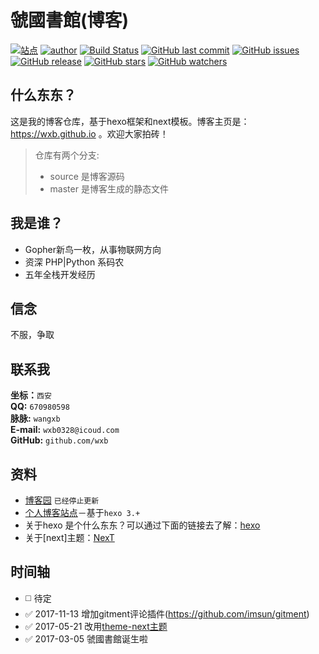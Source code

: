 # 虢國書館(博客)  
[![站点](https://img.shields.io/badge/%E5%8D%9A%E5%AE%A2-%e8%99%a2%e5%9b%bd%e5%b0%81%e5%9c%b0-yellowgreen.svg)](https://wxb.github.io)
[![author](https://img.shields.io/badge/%E4%BD%9C%E8%80%85-%E7%8E%8B%E6%99%93%E5%8B%83-brightgreen.svg)](https://wxb.github.io/2016/08/30/%E5%85%B3%E4%BA%8E%E6%88%91.html)
[![Build Status](https://travis-ci.org/wxb/wxb.github.io.svg?branch=source)](https://travis-ci.org/wxb/wxb.github.io)
[![GitHub last commit](https://img.shields.io/github/last-commit/wxb/wxb.github.io.svg)](https://github.com/wxb/wxb.github.io/commits/v1.0.0)
[![GitHub issues](https://img.shields.io/github/issues/wxb/wxb.github.io.svg?style=flat-square)](https://github.com/wxb/wxb.github.io/issues)
[![GitHub release](https://img.shields.io/github/release/wxb/wxb.github.io.svg)](https://github.com/wxb/wxb.github.io/releases/tag/v1.0.0)
[![GitHub stars](https://img.shields.io/github/stars/wxb/wxb.github.io.svg?style=social&label=Stars)](https://github.com/wxb/wxb.github.io)
[![GitHub watchers](https://img.shields.io/github/watchers/wxb/wxb.github.io.svg?style=social&label=Watch)](https://github.com/wxb/wxb.github.io)

## 什么东东？

这是我的博客仓库，基于hexo框架和next模板。博客主页是：https://wxb.github.io 。欢迎大家拍砖！   
> 仓库有两个分支:    
> * source 是博客源码
> * master 是博客生成的静态文件

## 我是谁？

* Gopher新鸟一枚，从事物联网方向
* 资深 PHP|Python 系码农
* 五年全栈开发经历

## 信念

不服，争取

## 联系我
**坐标：**`西安`   
**QQ:** `670980598`    
**脉脉:** `wangxb`    
**E-mail:** `wxb0328@icoud.com`    
**GitHub:** `github.com/wxb`     


## 资料
* [博客园](http://www.cnblogs.com/wxb0328) `已经停止更新`    
* [个人博客站点](https://wxb.github.io)－基于`hexo 3.+`
* 关于hexo 是个什么东东？可以通过下面的链接去了解：[hexo](https://hexo.io/zh-cn/)     
* 关于[next]主题：[NexT](http://theme-next.iissnan.com/)   


## 时间轴
- :white_medium_square: 待定
- :white_check_mark: 2017-11-13 增加gitment评论插件(https://github.com/imsun/gitment)
- :white_check_mark: 2017-05-21 改用[theme-next主题](http://theme-next.iissnan.com/)
- :white_check_mark: 2017-03-05 虢國書館诞生啦
